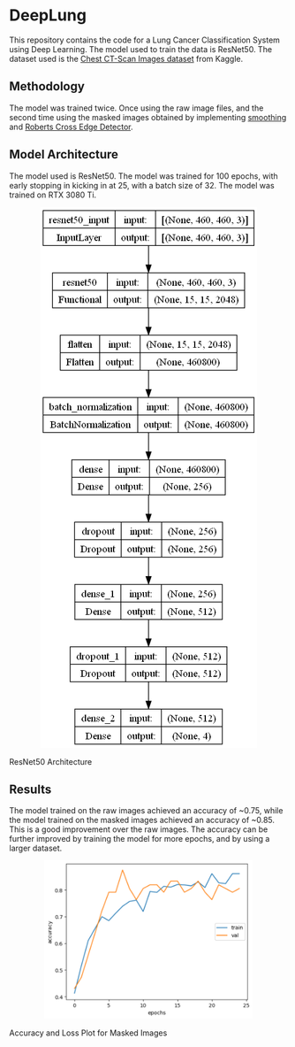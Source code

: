 # DeepLung

This repository contains the code for a Lung Cancer Classification System using Deep Learning. The model used to train the data is ResNet50. The dataset used is the [Chest CT-Scan Images dataset](https://www.kaggle.com/datasets/mohamedhanyyy/chest-ctscan-images) from Kaggle.

## Methodology

The model was trained twice. Once using the raw image files, and the second time using the masked images obtained by implementing [smoothing](https://docs.opencv.org/4.x/d4/d13/tutorial_py_filtering.html) and [Roberts Cross Edge Detector](https://homepages.inf.ed.ac.uk/rbf/HIPR2/roberts.htm).

## Model Architecture

The model used is ResNet50. The model was trained for 100 epochs, with early stopping in kicking in at 25, with a batch size of 32. The model was trained on RTX 3080 Ti.

<p align='center'>
    <img src="Images/resnet50.png" alt='ResNet50 Architecture'>
</p>
ResNet50 Architecture

## Results

The model trained on the raw images achieved an accuracy of ~0.75, while the model trained on the masked images achieved an accuracy of ~0.85. This is a good improvement over the raw images. The accuracy can be further improved by training the model for more epochs, and by using a larger dataset.

<p align='center'>
    <img src="Images/raw_plot.png" alt='ResNet50 Architecture' width="75%" height="75%">
</p>
Accuracy and Loss Plot for Masked Images
